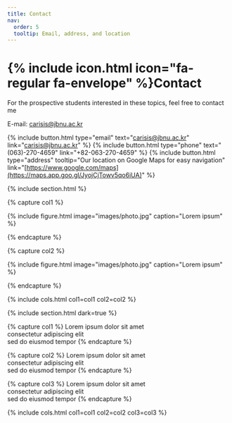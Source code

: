 ```yaml
---
title: Contact
nav:
  order: 5
  tooltip: Email, address, and location
---
```


# {% include icon.html icon="fa-regular fa-envelope" %}Contact

For the prospective students interested in these topics, feel free to contact me

E-mail: carisis@jbnu.ac.kr

{%
  include button.html
  type="email"
  text="carisis@jbnu.ac.kr"
  link="carisis@jbnu.ac.kr"
%}
{%
  include button.html
  type="phone"
  text="(063)-270-4659"
  link="+82-063-270-4659"
%}
{%
  include button.html
  type="address"
  tooltip="Our location on Google Maps for easy navigation"
  link="[https://www.google.com/maps](https://maps.app.goo.gl/JyojCjTowv5qo6iUA)"
%}

{% include section.html %}

{% capture col1 %}

{%
  include figure.html
  image="images/photo.jpg"
  caption="Lorem ipsum"
%}

{% endcapture %}

{% capture col2 %}

{%
  include figure.html
  image="images/photo.jpg"
  caption="Lorem ipsum"
%}

{% endcapture %}

{% include cols.html col1=col1 col2=col2 %}

{% include section.html dark=true %}

{% capture col1 %}
Lorem ipsum dolor sit amet  
consectetur adipiscing elit  
sed do eiusmod tempor
{% endcapture %}

{% capture col2 %}
Lorem ipsum dolor sit amet  
consectetur adipiscing elit  
sed do eiusmod tempor
{% endcapture %}

{% capture col3 %}
Lorem ipsum dolor sit amet  
consectetur adipiscing elit  
sed do eiusmod tempor
{% endcapture %}

{% include cols.html col1=col1 col2=col2 col3=col3 %}
